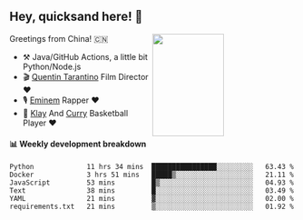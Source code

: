 ## Hey, quicksand here! 🏃
[<img align="right" width="50%" height='180' src="https://quicksandznzn.github.io/image/warriors.jpg">](https://github.com/quicksandznzn)
<!--
[<img align="right" width="50%" src="https://github-readme-stats.vercel.app/api?username=quicksandznzn&theme=dark&show_icons=true">](https://github.com/quicksandznzn)
-->


Greetings from China! 🇨🇳

- ⚒️ Java/GitHub Actions, a little bit Python/Node.js
- 🎬 [Quentin Tarantino](https://www.instagram.com/tarantinoxx/) Film Director ❤️
- 🎙 [Eminem](https://www.instagram.com/eminem/) Rapper ❤️
- 🏀 [Klay](https://www.instagram.com/klaythompson/) And [Curry](https://www.instagram.com/stephencurry30/) Basketball Player ❤️


#### :bar_chart: Weekly development breakdown
<!--START_SECTION:waka-->

```text
Python             11 hrs 34 mins  ████████████████░░░░░░░░░   63.43 %
Docker             3 hrs 51 mins   █████▒░░░░░░░░░░░░░░░░░░░   21.11 %
JavaScript         53 mins         █▒░░░░░░░░░░░░░░░░░░░░░░░   04.93 %
Text               38 mins         █░░░░░░░░░░░░░░░░░░░░░░░░   03.49 %
YAML               21 mins         ▓░░░░░░░░░░░░░░░░░░░░░░░░   02.00 %
requirements.txt   21 mins         ▒░░░░░░░░░░░░░░░░░░░░░░░░   01.92 %
```

<!--END_SECTION:waka-->
